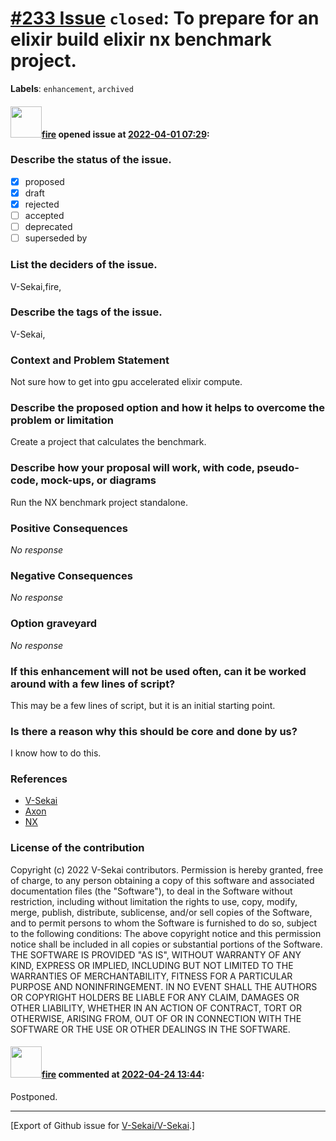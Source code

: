 # [\#233 Issue](https://github.com/V-Sekai/V-Sekai/issues/233) `closed`: To prepare for an elixir build elixir nx benchmark project.
**Labels**: `enhancement`, `archived`


#### <img src="https://avatars.githubusercontent.com/u/32321?u=c2e06a3d2b49a467aa907e54aa259516440267cc&v=4" width="50">[fire](https://github.com/fire) opened issue at [2022-04-01 07:29](https://github.com/V-Sekai/V-Sekai/issues/233):

### Describe the status of the issue.

- [X] proposed
- [x] draft
- [x] rejected
- [ ] accepted
- [ ] deprecated
- [ ] superseded by

### List the deciders of the issue.

V-Sekai,fire,

### Describe the tags of the issue.

V-Sekai,

### Context and Problem Statement

Not sure how to get into gpu accelerated elixir compute.

### Describe the proposed option and how it helps to overcome the problem or limitation

Create a project that calculates the benchmark.

### Describe how your proposal will work, with code, pseudo-code, mock-ups, or diagrams

Run the NX benchmark project standalone.

### Positive Consequences

_No response_

### Negative Consequences

_No response_

### Option graveyard

_No response_

### If this enhancement will not be used often, can it be worked around with a few lines of script?

This may be a few lines of script, but it is an initial starting point.

### Is there a reason why this should be core and done by us?

I know how to do this.

### References

- [V-Sekai](https://v-sekai.org/)
- [Axon](https://github.com/elixir-nx/axon)
- [NX](https://github.com/elixir-nx/nx)


### License of the contribution

Copyright (c) 2022 V-Sekai contributors. 
Permission is hereby granted, free of charge, to any person obtaining a copy of this software and associated documentation files (the "Software"), to deal in the Software without restriction, including without limitation the rights to use, copy, modify, merge, publish, distribute, sublicense, and/or sell copies of the Software, and to permit persons to whom the Software is furnished to do so, subject to the following conditions: The above copyright notice and this permission notice shall be included in all copies or substantial portions of the Software. THE SOFTWARE IS PROVIDED "AS IS", WITHOUT WARRANTY OF ANY KIND, EXPRESS OR IMPLIED, INCLUDING BUT NOT LIMITED TO THE WARRANTIES OF MERCHANTABILITY, FITNESS FOR A PARTICULAR PURPOSE AND NONINFRINGEMENT. IN NO EVENT SHALL THE AUTHORS OR COPYRIGHT HOLDERS BE LIABLE FOR ANY CLAIM, DAMAGES OR OTHER LIABILITY, WHETHER IN AN ACTION OF CONTRACT, TORT OR OTHERWISE, ARISING FROM, OUT OF OR IN CONNECTION WITH THE SOFTWARE OR THE USE OR OTHER DEALINGS IN THE SOFTWARE.  


#### <img src="https://avatars.githubusercontent.com/u/32321?u=c2e06a3d2b49a467aa907e54aa259516440267cc&v=4" width="50">[fire](https://github.com/fire) commented at [2022-04-24 13:44](https://github.com/V-Sekai/V-Sekai/issues/233#issuecomment-1107844800):

Postponed.


-------------------------------------------------------------------------------



[Export of Github issue for [V-Sekai/V-Sekai](https://github.com/V-Sekai/V-Sekai).]
